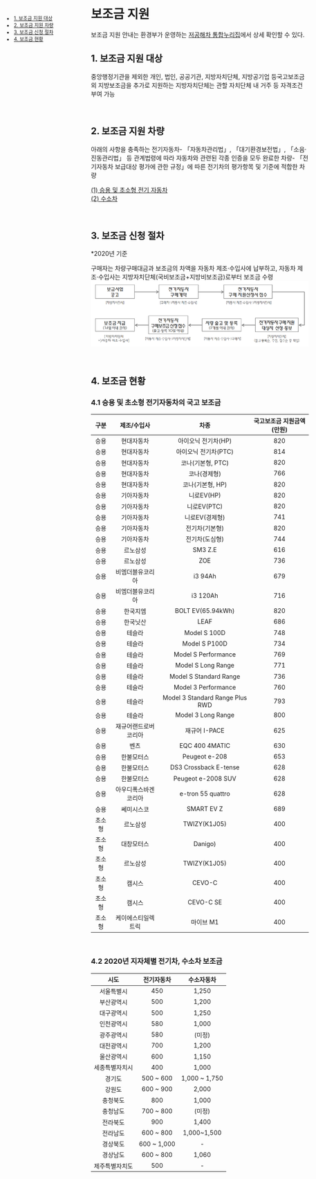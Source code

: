 <ui style="position:fixed;left: 3em; top:10em; font-size: 0.8em;">
    <li><a href = "#support_who"><bold>1. 보조금 지원 대상</bold></a></li>
    <li><a href = "#support_car"><bold>2. 보조금 지원 차량</bold></a></li>
    <li><a href = "#support_howto"><bold>3. 보조금 신청 절차</bold></a></li>
    <li><a href = "#support_news"><bold>4. 보조금 현황</bold></a></li>
</ui>

# 보조금 지원 
보조금 지원 안내는 환경부가 운영하는 [저공해차 통합누리집](https://www.ev.or.kr/portal/buyersGuide/incenTive?pMENUMST_ID=21549)에서 상세 확인할 수 있다.

<p id = "support_who"></p>

## 1. 보조금 지원 대상
중앙행정기관을 제외한 개인, 법인, 공공기관, 지방자치단체, 지방공기업 등국고보조금 외 지방보조금을 추가로 지원하는 지방자치단체는 관할 자치단체 내 거주 등 자격조건 부여 가능

<br/>
<p id = "support_car"></p>

## 2. 보조금 지원 차량
아래의 사항을 충족하는 전기자동차- 「자동차관리법」, 「대기환경보전법」, 「소음·진동관리법」 등 관계법령에 따라 자동차와 관련된 각종 인증을 모두 완료한 차량- 「전기자동차 보급대상 평가에 관한 규정」에 따른 전기차의 평가항목 및 기준에 적합한 차량

[(1) 승용 및 초소형 전기 자동차](https://www.notion.so/1-5080faa423074e67be18e4776226a7e5)
<br/>
[(2) 수소차](https://www.notion.so/2-de9adfc90de04ccc8fda44869e14684b)

<br/>
<p id = "support_howto"></p>

## 3. 보조금 신청 절차
*2020년 기준

구매자는 차량구매대금과 보조금의 차액을 자동차 제조‧수입사에 납부하고, 자동차 제조‧수입사는 지방자치단체(국비보조금+지방비보조금)로부터 보조금 수령
![support](assets/img/support.png)

<br/>

<p id = "support_news"></p>

## 4. 보조금 현황

### 4.1 승용 및 초소형 전기자동차의 국고 보조금

| 구분 | 제조/수입사 | 차종 | 국고보조금 지원금액(만원) | 
| :------: | :------: | :------: | :------: |
| 승용 | 현대자동차 | 아이오닉 전기차(HP) | 820 | 
| 승용 | 현대자동차 | 아이오닉 전기차(PTC) | 814 | 
| 승용 | 현대자동차 | 코나(기본형, PTC) | 820 | 
| 승용 | 현대자동차 | 코나(경제형) | 766 | 
| 승용 | 현대자동차 | 코나(기본형, HP) | 820 | 
| 승용 | 기아자동차 | 니로EV(HP) | 820 | 
| 승용 | 기아자동차 | 니로EV(PTC) | 820 | 
| 승용 | 기아자동차 | 니로EV(경제형) | 741 | 
| 승용 | 기아자동차 | 전기차(기본형) | 820 | 
| 승용 | 기아자동차 | 전기차(도심형) | 744 | 
| 승용 | 르노삼성 | SM3 Z.E | 616 | 
| 승용 | 르노삼성 | ZOE | 736 | 
| 승용 | 비엠더블유코리아 | i3 94Ah | 679 | 
| 승용 | 비엠더블유코리아 | i3 120Ah | 716 | 
| 승용 | 한국지엠 | BOLT EV(65.94kWh) | 820 | 
| 승용 | 한국닛산 | LEAF | 686 | 
| 승용 | 테슬라 | Model S 100D | 748 | 
| 승용 | 테슬라 | Model S P100D | 734 | 
| 승용 | 테슬라 | Model S Performance | 769 | 
| 승용 | 테슬라 | Model S Long Range | 771 | 
| 승용 | 테슬라 | Model S Standard Range | 736 | 
| 승용 | 테슬라 | Model 3 Performance | 760 | 
| 승용 | 테슬라 | Model 3 Standard Range Plus RWD | 793 | 
| 승용 | 테슬라 | Model 3 Long Range | 800 | 
| 승용 | 재규어랜드로버코리아 | 재규어 I-PACE | 625 | 
| 승용 | 벤츠 | EQC 400 4MATIC | 630 | 
| 승용 | 한불모터스 | Peugeot e-208 | 653 | 
| 승용 | 한불모터스 | DS3 Crossback E-tense | 628 | 
| 승용 | 한불모터스 | Peugeot e-2008 SUV | 628 | 
| 승용 | 아우디폭스바겐코리아 | e-tron 55 quattro | 628 | 
| 승용 | 쎄미시스코 | SMART EV Z | 689 | 
| 초소형 | 르노삼성 | TWIZY(K1J05)| 400 | 
| 초소형 | 대창모터스 | Danigo)| 400 | 
| 초소형 | 르노삼성 | TWIZY(K1J05)| 400 | 
| 초소형 | 캠시스 | CEVO-C | 400 | 
| 초소형 | 캠시스 | CEVO-C SE | 400 | 
| 초소형 | 케이에스티일렉트릭 | 마이브 M1 | 400 | 

<br/>

### 4.2 2020년 지자체별 전기차, 수소차 보조금
	
| 시도 | 전기자동차 | 수소자동차 |  
| :------: |:------: | :------: |
| 서울특별시 | 450 | 1,250 |  
| 부산광역시 | 500	| 1,200 |  
| 대구광역시 | 500 | 1,250 |  
| 인천광역시 | 580 | 1,000 |  
| 광주광역시 | 580 | (미정) |  
| 대전광역시 | 700 | 1,200 |  
| 울산광역시 | 600 | 1,150 |  
| 세종특별자치시 | 400 | 1,000 |  
| 경기도 | 500 ~ 600 | 1,000 ~ 1,750 |  
| 강원도 | 600 ~ 900 | 2,000 |  
| 충청북도 | 800 | 1,000 |  
| 충청남도 | 700 ~ 800 | (미정) |  
| 전라북도 | 900 | 1,400 |  
| 전라남도 | 600 ~ 800 | 1,000~1,500 |  
| 경상북도 | 600 ~ 1,000 | - |  
| 경상남도 | 600 ~ 800 | 1,060 |  
| 제주특별자치도 | 500 | - |  
